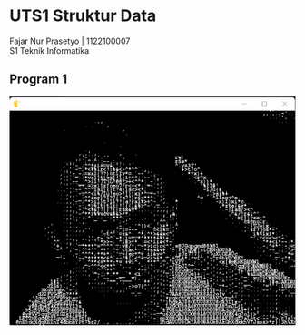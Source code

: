 # UTS1 Struktur Data
Fajar Nur Prasetyo | 1122100007<br />
S1 Teknik Informatika

## Program 1
![alt Ascii Face Cam](https://github.com/fajarnurprasetyo/UTS1_StrukturData/raw/master/img/Screenshot_1.png)
